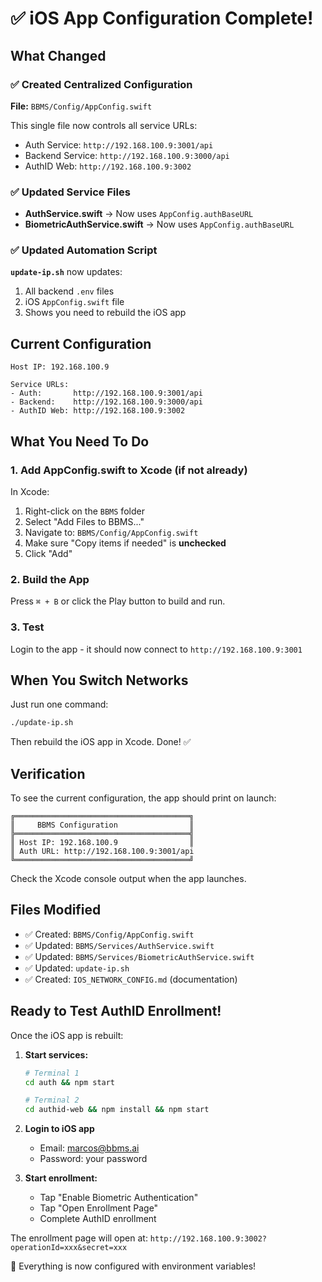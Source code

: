 # ✅ iOS App Configuration Complete!

## What Changed

### ✅ Created Centralized Configuration
**File:** `BBMS/Config/AppConfig.swift`

This single file now controls all service URLs:
- Auth Service: `http://192.168.100.9:3001/api`
- Backend Service: `http://192.168.100.9:3000/api`
- AuthID Web: `http://192.168.100.9:3002`

### ✅ Updated Service Files
- **AuthService.swift** → Now uses `AppConfig.authBaseURL`
- **BiometricAuthService.swift** → Now uses `AppConfig.authBaseURL`

### ✅ Updated Automation Script
**`update-ip.sh`** now updates:
1. All backend `.env` files
2. iOS `AppConfig.swift` file
3. Shows you need to rebuild the iOS app

## Current Configuration

```
Host IP: 192.168.100.9

Service URLs:
- Auth:       http://192.168.100.9:3001/api
- Backend:    http://192.168.100.9:3000/api  
- AuthID Web: http://192.168.100.9:3002
```

## What You Need To Do

### 1. Add AppConfig.swift to Xcode (if not already)

In Xcode:
1. Right-click on the `BBMS` folder
2. Select "Add Files to BBMS..."
3. Navigate to: `BBMS/Config/AppConfig.swift`
4. Make sure "Copy items if needed" is **unchecked**
5. Click "Add"

### 2. Build the App

Press `⌘ + B` or click the Play button to build and run.

### 3. Test

Login to the app - it should now connect to `http://192.168.100.9:3001`

## When You Switch Networks

Just run one command:

```bash
./update-ip.sh
```

Then rebuild the iOS app in Xcode. Done! ✅

## Verification

To see the current configuration, the app should print on launch:

```
╔═══════════════════════════════════════╗
║     BBMS Configuration                ║
╠═══════════════════════════════════════╣
║ Host IP: 192.168.100.9                ║
║ Auth URL: http://192.168.100.9:3001/api
╚═══════════════════════════════════════╝
```

Check the Xcode console output when the app launches.

## Files Modified

- ✅ Created: `BBMS/Config/AppConfig.swift`
- ✅ Updated: `BBMS/Services/AuthService.swift`
- ✅ Updated: `BBMS/Services/BiometricAuthService.swift`  
- ✅ Updated: `update-ip.sh`
- ✅ Created: `IOS_NETWORK_CONFIG.md` (documentation)

## Ready to Test AuthID Enrollment!

Once the iOS app is rebuilt:

1. **Start services:**
   ```bash
   # Terminal 1
   cd auth && npm start
   
   # Terminal 2
   cd authid-web && npm install && npm start
   ```

2. **Login to iOS app**
   - Email: marcos@bbms.ai
   - Password: your password

3. **Start enrollment:**
   - Tap "Enable Biometric Authentication"
   - Tap "Open Enrollment Page"
   - Complete AuthID enrollment

The enrollment page will open at: `http://192.168.100.9:3002?operationId=xxx&secret=xxx`

🎉 Everything is now configured with environment variables!

